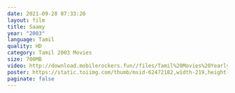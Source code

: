 ```yaml
---
date: 2021-09-28 07:33:20
layout: film
title: Saamy
year: "2003"
language: Tamil
quality: HD
category: Tamil 2003 Movies
size: 700MB
video: http://download.mobilerockers.fun//files/Tamil%20Movies%20Yearly%20Collections/Tamil%202003%20Collections/Saamy%20(2003)/Saamy%20(2003)%20Full%20Movies/Saamy%20(2003)%20DVDRip/Saamy%20(2003)%20DVDRip%20Single%20Part.mp4
poster: https://static.toiimg.com/thumb/msid-62472182,width-219,height-317,imgsize-96636/62472182.jpg
paginate: false
---
```


